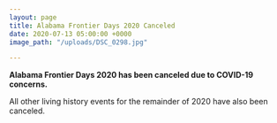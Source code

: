 ```yaml
---
layout: page
title: Alabama Frontier Days 2020 Canceled
date: 2020-07-13 05:00:00 +0000
image_path: "/uploads/DSC_0298.jpg"

---
```

**Alabama Frontier Days 2020 has been canceled due to COVID-19 concerns.**

All other living history events for the remainder of 2020 have also been canceled.
